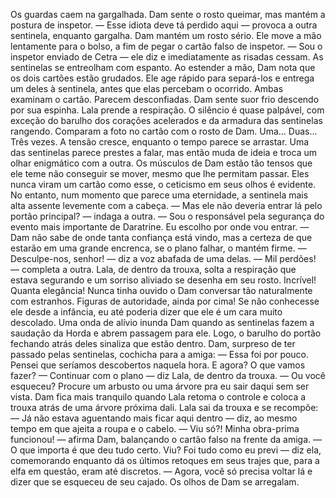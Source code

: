 

Os guardas caem na gargalhada. Dam sente o rosto queimar, mas mantém a postura de inspetor.
— Esse idiota deve tá perdido aqui — provoca a outra sentinela, enquanto gargalha.
Dam mantém um rosto sério. Ele move a mão lentamente para o bolso, a fim de pegar o cartão falso de inspetor.
— Sou o inspetor enviado de Cetra — ele diz e imediatamente as risadas cessam. As sentinelas se entreolham com espanto.
Ao estender a mão, Dam nota que os dois cartões estão grudados. Ele age rápido para separá-los e entrega um deles à sentinela, antes que elas percebam o ocorrido. Ambas examinam o cartão. Parecem desconfiadas.
Dam sente suor frio descendo por sua espinha. Lala prende a respiração. O silêncio é quase palpável, com exceção do barulho dos corações acelerados e da armadura das sentinelas rangendo. Comparam a foto no cartão com o rosto de Dam. Uma... Duas... Três vezes. A tensão cresce, enquanto o tempo parece se arrastar.
Uma das sentinelas parece prestes a falar, mas então muda de ideia e troca um olhar enigmático com a outra. Os músculos de Dam estão tão tensos que ele teme não conseguir se mover, mesmo que lhe permitam passar.
Eles nunca viram um cartão como esse, o ceticismo em seus olhos é evidente. No entanto, num momento que parece uma eternidade, a sentinela mais alta assente levemente com a cabeça.
— Mas ele não deveria entrar lá pelo portão principal?  — indaga a outra.
— Sou o responsável pela segurança do evento mais importante de Daratrine. Eu escolho por onde vou entrar. — Dam não sabe de onde tanta confiança está vindo, mas a certeza de que estarão em uma grande encrenca, se o plano falhar, o mantém firme. 
— Desculpe-nos, senhor! — diz a voz abafada de uma delas.
— Mil perdões! — completa a outra.
Lala, de dentro da trouxa, solta a respiração que estava segurando e um sorriso aliviado se desenha em seu rosto. Incrível! Quanta elegância! Nunca tinha ouvido o Dam conversar tão naturalmente com estranhos. Figuras de autoridade, ainda por cima! Se não conhecesse ele desde a infância, eu até poderia dizer que ele é um cara muito descolado.
Uma onda de alívio inunda Dam quando as sentinelas fazem a saudação da Horda e abrem passagem para ele. Logo, o barulho do portão fechando atrás deles sinaliza que estão dentro. Dam, surpreso de ter passado pelas sentinelas, cochicha para a amiga:
— Essa foi por pouco. Pensei que seríamos descobertos naquela hora. E agora? O que vamos fazer?
— Continuar com o plano — diz Lala, de dentro da trouxa. — Ou você esqueceu? Procure um arbusto ou uma árvore pra eu sair daqui sem ser vista.
Dam fica mais tranquilo quando Lala retoma o controle e coloca a trouxa atrás de uma árvore próxima dali.
Lala sai da trouxa e se recompõe:
— Já não estava aguentando mais ficar aqui dentro — diz, ao mesmo tempo em que ajeita a roupa e o cabelo.
— Viu só?! Minha obra-prima funcionou! — afirma Dam, balançando o cartão falso na frente da amiga.
— O que importa é que deu tudo certo. Viu? Foi tudo como eu previ — diz ela, comemorando enquanto dá os últimos retoques em seus trajes que, para a elfa em questão, eram até discretos. — Agora, você só precisa voltar lá e dizer que se esqueceu de seu cajado.
Os olhos de Dam se arregalam.
